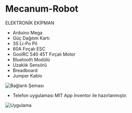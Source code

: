 # Mecanum-Robot

ELEKTRONİK EKİPMAN

- Arduino Mega
- Güç Dağıtım Kartı 
- 3S Li-Po Pil
- 60A Fırçalı ESC
- GoolRC 540 45T Fırçalı Motor
- Bluetooth Modülü
- Uzaklık Sensörü
- Breadboard
- Jumper Kablo

![Bağlantı Şeması]()

- Telefon uygulaması MIT App Inventor ile hazırlanmıştır.


![Uygulama]()
